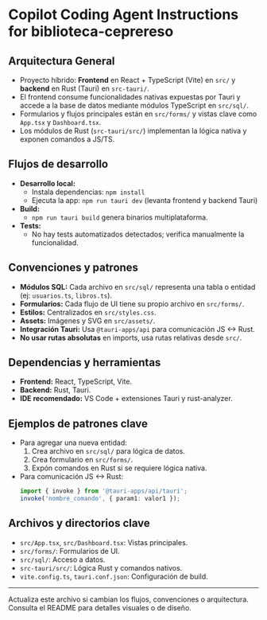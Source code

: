 # Copilot Coding Agent Instructions for biblioteca-ceprereso

## Arquitectura General
- Proyecto híbrido: **Frontend** en React + TypeScript (Vite) en `src/` y **backend** en Rust (Tauri) en `src-tauri/`.
- El frontend consume funcionalidades nativas expuestas por Tauri y accede a la base de datos mediante módulos TypeScript en `src/sql/`.
- Formularios y flujos principales están en `src/forms/` y vistas clave como `App.tsx` y `Dashboard.tsx`.
- Los módulos de Rust (`src-tauri/src/`) implementan la lógica nativa y exponen comandos a JS/TS.

## Flujos de desarrollo
- **Desarrollo local:**
  - Instala dependencias: `npm install`
  - Ejecuta la app: `npm run tauri dev` (levanta frontend y backend Tauri)
- **Build:**
  - `npm run tauri build` genera binarios multiplataforma.
- **Tests:**
  - No hay tests automatizados detectados; verifica manualmente la funcionalidad.

## Convenciones y patrones
- **Módulos SQL:** Cada archivo en `src/sql/` representa una tabla o entidad (ej: `usuarios.ts`, `libros.ts`).
- **Formularios:** Cada flujo de UI tiene su propio archivo en `src/forms/`.
- **Estilos:** Centralizados en `src/styles.css`.
- **Assets:** Imágenes y SVG en `src/assets/`.
- **Integración Tauri:** Usa `@tauri-apps/api` para comunicación JS <-> Rust.
- **No usar rutas absolutas** en imports, usa rutas relativas desde `src/`.

## Dependencias y herramientas
- **Frontend:** React, TypeScript, Vite.
- **Backend:** Rust, Tauri.
- **IDE recomendado:** VS Code + extensiones Tauri y rust-analyzer.

## Ejemplos de patrones clave
- Para agregar una nueva entidad:
  1. Crea archivo en `src/sql/` para lógica de datos.
  2. Crea formulario en `src/forms/`.
  3. Expón comandos en Rust si se requiere lógica nativa.
- Para comunicación JS <-> Rust:
  ```ts
  import { invoke } from '@tauri-apps/api/tauri';
  invoke('nombre_comando', { param1: valor1 });
  ```

## Archivos y directorios clave
- `src/App.tsx`, `src/Dashboard.tsx`: Vistas principales.
- `src/forms/`: Formularios de UI.
- `src/sql/`: Acceso a datos.
- `src-tauri/src/`: Lógica Rust y comandos nativos.
- `vite.config.ts`, `tauri.conf.json`: Configuración de build.

---

Actualiza este archivo si cambian los flujos, convenciones o arquitectura. Consulta el README para detalles visuales o de diseño.
